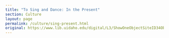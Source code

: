 ```yaml
---
title: "To Sing and Dance: In the Present"
section: Culture
layout: page
permalink: /culture/sing-present.html
original: https://www.lib.uidaho.edu/digital/L3/ShowOneObjectSiteID34ObjectID306.html
---
```

